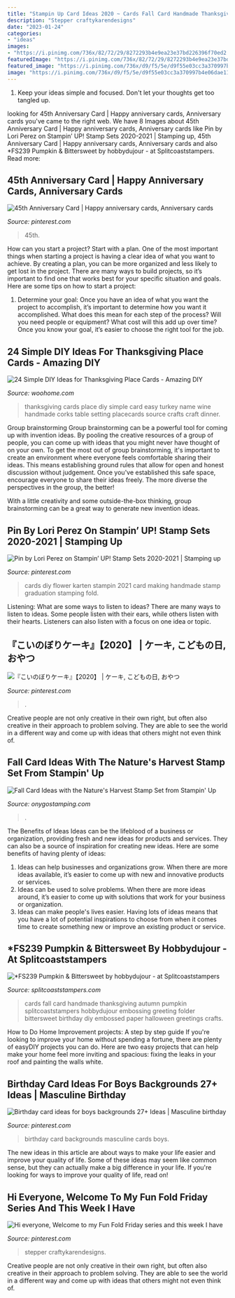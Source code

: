 ```yaml
---
title: "Stampin Up Card Ideas 2020 ~ Cards Fall Card Handmade Thanksgiving Autumn Pumpkin Splitcoaststampers Hobbydujour Embossing Greeting Folder Bittersweet Birthday Diy Embossed Paper Halloween Greetings Crafts"
description: "Stepper craftykarendesigns"
date: "2023-01-24"
categories:
- "ideas"
images:
- "https://i.pinimg.com/736x/82/72/29/8272293b4e9ea23e37bd226396f70ed2.jpg"
featuredImage: "https://i.pinimg.com/736x/82/72/29/8272293b4e9ea23e37bd226396f70ed2.jpg"
featured_image: "https://i.pinimg.com/736x/d9/f5/5e/d9f55e03cc3a370997b4e06dae11a288.jpg"
image: "https://i.pinimg.com/736x/d9/f5/5e/d9f55e03cc3a370997b4e06dae11a288.jpg"
---
```



1. Keep your ideas simple and focused. Don't let your thoughts get too tangled up.

	

		
looking for 45th Anniversary Card | Happy anniversary cards, Anniversary cards you've came to the right web. We have 8 Images about 45th Anniversary Card | Happy anniversary cards, Anniversary cards like Pin by Lori Perez on Stampin’ UP! Stamp Sets 2020-2021 | Stamping up, 45th Anniversary Card | Happy anniversary cards, Anniversary cards and also *FS239 Pumpkin &amp; Bittersweet by hobbydujour - at Splitcoaststampers. Read more:
		
    
## 45th Anniversary Card | Happy Anniversary Cards, Anniversary Cards

<img loading=lazy src="https://i.pinimg.com/736x/09/eb/1a/09eb1adddd223ca5010634031ee60bd8.jpg" onerror="this.onerror=null;this.src='https://tse1.mm.bing.net/th?id=OIP.CrXZWvT-ZpM-AjDepVWOuQHaFj&amp;pid=15.1';" alt="45th Anniversary Card | Happy anniversary cards, Anniversary cards">

_Source: pinterest.com_

>45th. 

	

How can you start a project?
Start with a plan. One of the most important things when starting a project is having a clear idea of what you want to achieve. By creating a plan, you can be more organized and less likely to get lost in the project. There are many ways to build projects, so it’s important to find one that works best for your specific situation and goals. Here are some tips on how to start a project: 
1. Determine your goal: Once you have an idea of what you want the project to accomplish, it’s important to determine how you want it accomplished. What does this mean for each step of the process? Will you need people or equipment? What cost will this add up over time? Once you know your goal, it’s easier to choose the right tool for the job.


    
## 24 Simple DIY Ideas For Thanksgiving Place Cards - Amazing DIY

<img loading=lazy src="http://www.woohome.com/wp-content/uploads/2013/11/DIY-Thanksgiving-Place-Cards-22.jpg" onerror="this.onerror=null;this.src='https://tse4.mm.bing.net/th?id=OIP.oNDfsGogfHYEMdcgp1sY4AHaLH&amp;pid=15.1';" alt="24 Simple DIY Ideas for Thanksgiving Place Cards - Amazing DIY">

_Source: woohome.com_

>thanksgiving cards place diy simple card easy turkey name wine handmade corks table setting placecards source crafts craft dinner. 

	

Group brainstorming
Group brainstorming can be a powerful tool for coming up with invention ideas. By pooling the creative resources of a group of people, you can come up with ideas that you might never have thought of on your own.
To get the most out of group brainstorming, it's important to create an environment where everyone feels comfortable sharing their ideas. This means establishing ground rules that allow for open and honest discussion without judgement. Once you've established this safe space, encourage everyone to share their ideas freely. The more diverse the perspectives in the group, the better!

With a little creativity and some outside-the-box thinking, group brainstorming can be a great way to generate new invention ideas.

    
## Pin By Lori Perez On Stampin’ UP! Stamp Sets 2020-2021 | Stamping Up

<img loading=lazy src="https://i.pinimg.com/736x/82/72/29/8272293b4e9ea23e37bd226396f70ed2.jpg" onerror="this.onerror=null;this.src='https://tse3.mm.bing.net/th?id=OIP.Wk_M8pnRRc__PkVHLMvOjAHaJ3&amp;pid=15.1';" alt="Pin by Lori Perez on Stampin’ UP! Stamp Sets 2020-2021 | Stamping up">

_Source: pinterest.com_

>cards diy flower karten stampin 2021 card making handmade stamp graduation stamping fold. 

	

Listening: What are some ways to listen to ideas?
There are many ways to listen to ideas. Some people listen with their ears, while others listen with their hearts. Listeners can also listen with a focus on one idea or topic.

    
## 『こいのぼりケーキ』【2020】 | ケーキ, こどもの日, おやつ

<img loading=lazy src="https://i.pinimg.com/736x/d9/f5/5e/d9f55e03cc3a370997b4e06dae11a288.jpg" onerror="this.onerror=null;this.src='https://tse1.mm.bing.net/th?id=OIP.4z51W3e-43Kq3VbpYE6qlgAAAA&amp;pid=15.1';" alt="『こいのぼりケーキ』【2020】 | ケーキ, こどもの日, おやつ">

_Source: pinterest.com_

>. 

	

Creative people are not only creative in their own right, but often also creative in their approach to problem solving. They are able to see the world in a different way and come up with ideas that others might not even think of.

    
## Fall Card Ideas With The Nature&#039;s Harvest Stamp Set From Stampin&#039; Up

<img loading=lazy src="http://www.onygostamping.com/uploads/1/2/5/9/125961285/natures-harvest-cc-window-closed_orig.png" onerror="this.onerror=null;this.src='https://tse4.mm.bing.net/th?id=OIP.gB9xKdA49s0YdG1kAYBMOwHaJP&amp;pid=15.1';" alt="Fall Card Ideas with the Nature&#039;s Harvest Stamp Set from Stampin&#039; Up">

_Source: onygostamping.com_

>. 

	

The Benefits of Ideas
Ideas can be the lifeblood of a business or organization, providing fresh and new ideas for products and services. They can also be a source of inspiration for creating new ideas. Here are some benefits of having plenty of ideas: 
1. Ideas can help businesses and organizations grow. When there are more ideas available, it’s easier to come up with new and innovative products or services. 
2. Ideas can be used to solve problems. When there are more ideas around, it’s easier to come up with solutions that work for your business or organization. 
3. Ideas can make people's lives easier. Having lots of ideas means that you have a lot of potential inspirations to choose from when it comes time to create something new or improve an existing product or service. 

    
## *FS239 Pumpkin &amp; Bittersweet By Hobbydujour - At Splitcoaststampers

<img loading=lazy src="http://images.splitcoaststampers.com/data/gallery/500/2011/09/04/100_3540_by_hobbydujour.jpg" onerror="this.onerror=null;this.src='https://tse2.mm.bing.net/th?id=OIP.IZe0hzHpUO-B5DngTFPgGgAAAA&amp;pid=15.1';" alt="*FS239 Pumpkin &amp; Bittersweet by hobbydujour - at Splitcoaststampers">

_Source: splitcoaststampers.com_

>cards fall card handmade thanksgiving autumn pumpkin splitcoaststampers hobbydujour embossing greeting folder bittersweet birthday diy embossed paper halloween greetings crafts. 

	

How to Do Home Improvement projects: A step by step guide
If you're looking to improve your home without spending a fortune, there are plenty of easyDIY projects you can do. Here are two easy projects that can help make your home feel more inviting and spacious: fixing the leaks in your roof and painting the walls white.

    
## Birthday Card Ideas For Boys Backgrounds 27+ Ideas | Masculine Birthday

<img loading=lazy src="https://i.pinimg.com/736x/01/5e/73/015e739b7c183ce967b989d4b94c62d3.jpg" onerror="this.onerror=null;this.src='https://tse4.mm.bing.net/th?id=OIP.ySyvcV_IJNYE52hm9jneAwAAAA&amp;pid=15.1';" alt="Birthday card ideas for boys backgrounds 27+ Ideas | Masculine birthday">

_Source: pinterest.com_

>birthday card backgrounds masculine cards boys. 

	

The new ideas in this article are about ways to make your life easier and improve your quality of life. Some of these ideas may seem like common sense, but they can actually make a big difference in your life. If you're looking for ways to improve your quality of life, read on!

    
## Hi Everyone, Welcome To My Fun Fold Friday Series And This Week I Have

<img loading=lazy src="https://i.pinimg.com/736x/50/7c/bc/507cbcb24c983438f2980e62544f8020.jpg" onerror="this.onerror=null;this.src='https://tse1.mm.bing.net/th?id=OIP.9OtLbBTZoraCxoZs0R-mpgHaD4&amp;pid=15.1';" alt="Hi everyone, Welcome to my Fun Fold Friday series and this week I have">

_Source: pinterest.com_

>stepper craftykarendesigns. 

	

Creative people are not only creative in their own right, but often also creative in their approach to problem solving. They are able to see the world in a different way and come up with ideas that others might not even think of.


